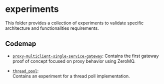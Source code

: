 # experiments

This folder provides a collection of experiments to validate specific architecture and functionalities requirements.

## Codemap

* [`proxy-multiclient-single-service-gateway`](proxy-multiclient-single-service-gateway/README.md): 
    Contains the first gateway proof of concept focused on proxy behavior using ZeroMQ.

* [`thread_pool`](thread_pool/README.md):  
    Contains an experiment for a thread poll implementation.
